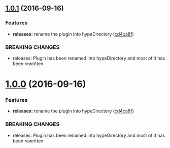 <a name="1.0.1"></a>
## [1.0.1](https://github.com/hypeJunction/Elgg-hypeDirectory/compare/1.0.0...v1.0.1) (2016-09-16)


### Features

* **releases:** rename the plugin into hypeDirectory ([cd4ca8f](https://github.com/hypeJunction/Elgg-hypeDirectory/commit/cd4ca8f))


### BREAKING CHANGES

* releases: Plugin has been renamed into hypeDirectory and most of it has been
rewritten



<a name="1.0.0"></a>
# [1.0.0](https://github.com/hypeJunction/Elgg-hypeDirectory/compare/1.0.0...v1.0.0) (2016-09-16)


### Features

* **releases:** rename the plugin into hypeDirectory ([cd4ca8f](https://github.com/hypeJunction/Elgg-hypeDirectory/commit/cd4ca8f))


### BREAKING CHANGES

* releases: Plugin has been renamed into hypeDirectory and most of it has been
rewritten



